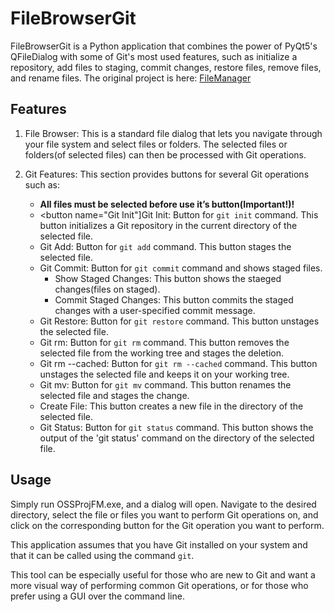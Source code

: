 # FileBrowserGit

FileBrowserGit is a Python application that combines the power of PyQt5's QFileDialog with some of Git's most used features, such as initialize a repository, add files to staging, commit changes, restore files, remove files, and rename files. 
The original project is here: [FileManager](https://github.com/Tristan296/FileManager) 

## Features

1. File Browser: This is a standard file dialog that lets you navigate through your file system and select files or folders. The selected files or folders(of selected files) can then be processed with Git operations.

2. Git Features: This section provides buttons for several Git operations such as:
   - **All files must be selected before use it’s button(Important!)!**
   - <button name="Git Init"]Git Init</button>: Button for `git init` command. This button initializes a Git repository in the current directory of the selected file.
   - Git Add: Button for `git add` command. This button stages the selected file.
   - Git Commit: Button for `git commit` command and shows staged files. 
      - Show Staged Changes: This button shows the staeged changes(files on staged).
      - Commit Staged Changes: This button commits the staged changes with a user-specified commit message.
   - Git Restore: Button for `git restore` command. This button unstages the selected file.
   - Git rm: Button for `git rm` command. This button removes the selected file from the working tree and stages the deletion.
   - Git rm --cached: Button for `git rm --cached` command. This button unstages the selected file and keeps it on your working tree.
   - Git mv: Button for `git mv` command. This button renames the selected file and stages the change.
   - Create File: This button creates a new file in the directory of the selected file.
   - Git Status: Button for `git status` command. This button shows the output of the 'git status' command on the directory of the selected file.

## Usage

Simply run OSSProjFM.exe, and a dialog will open. Navigate to the desired directory, select the file or files you want to perform Git operations on, and click on the corresponding button for the Git operation you want to perform.

This application assumes that you have Git installed on your system and that it can be called using the command `git`.

This tool can be especially useful for those who are new to Git and want a more visual way of performing common Git operations, or for those who prefer using a GUI over the command line.

